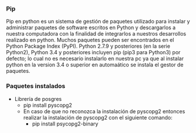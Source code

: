### Pip

Pip en python es un sistema de gestión de paquetes utilizado para instalar y administrar paquetes de software escritos en Python y descargarlos a nuestra computadora con la finalidad de integrarlos a nuestros desarrollos realizado en python. Muchos paquetes pueden ser encontrados en el Python Package Index (PyPI). Python 2.7.9 y posteriores (en la serie Python2), Python 3.4 y posteriores incluyen pip (pip3 para Python3) por defecto; lo cual no es necesario instalarlo en nuestra pc ya que al instalar python en la version 3.4 o superior en automaático se instala el gestor de paquetes.

### Paquetes instalados 

- Librería de posgres
    - pip install pyscopg2
    * En caso de que no reconozca la instalación de pyscopg2
        entonces realizar la instalación de pyscopg2 con el siguiente comando:
        - pip install psycopg2-binary 